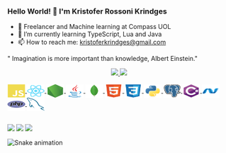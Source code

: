 ### Hello World! 👋 I'm Kristofer Rossoni Krindges



- 🔭 Freelancer and Machine learning at Compass UOL
- 🌱 I’m currently learning TypeScript, Lua and Java
- 📫 How to reach me: kristoferkrindges@gmail.com

" Imagination is more important than knowledge, Albert Einstein."

<div align="center">
  <a href="https://github.com/kristoferkrindges">
  <img height="180em" src="https://github-readme-stats.vercel.app/api?username=kristoferkrindges&show_icons=true&theme=dracula&include_all_commits=true&count_private=true"/>
  <img height="180em" src="https://github-readme-stats.vercel.app/api/top-langs/?username=kristoferkrindges&layout=compact&langs_count=7&theme=dracula"/>
</div>
<div style="display: inline_block"><br>
  <img align="center" alt="Kris-Js" height="30" width="40" src="https://raw.githubusercontent.com/devicons/devicon/master/icons/javascript/javascript-plain.svg">
  <img align="center" alt="Kris-React" height="30" width="40" src="https://raw.githubusercontent.com/devicons/devicon/master/icons/react/react-original.svg">
  <img align="center" alt="Kris-Node" height="30" width="40" src="https://raw.githubusercontent.com/devicons/devicon/master/icons/nodejs/nodejs-original.svg">
  <img align="center" alt="Kris-Java" height="30" width="40" src="https://raw.githubusercontent.com/devicons/devicon/master/icons/java/java-original.svg">
  <img align="center" alt="Kris-MongoDB" height="30" width="40" src="https://raw.githubusercontent.com/devicons/devicon/master/icons/mongodb/mongodb-original.svg">
  <img align="center" alt="Kris-HTML" height="30" width="40" src="https://raw.githubusercontent.com/devicons/devicon/master/icons/html5/html5-original.svg">
  <img align="center" alt="Kris-CSS" height="30" width="40" src="https://raw.githubusercontent.com/devicons/devicon/master/icons/css3/css3-original.svg">
  <img align="center" alt="Kris-Python" height="30" width="40" src="https://raw.githubusercontent.com/devicons/devicon/master/icons/python/python-original.svg">
  <img align="center" alt="Kris-PostgreSQL" height="30" width="40" src="https://raw.githubusercontent.com/devicons/devicon/master/icons/postgresql/postgresql-original.svg">
  <img align="center" alt="Kris-Csharp" height="30" width="40" src="https://raw.githubusercontent.com/devicons/devicon/master/icons/csharp/csharp-original.svg">
  <img align="center" alt="Kris-DotNet" height="30" width="40" src="https://raw.githubusercontent.com/devicons/devicon/master/icons/dot-net/dot-net-original.svg">
  <img align="center" alt="Kris-PHP" height="30" width="40" src="https://raw.githubusercontent.com/devicons/devicon/master/icons/php/php-original.svg">
  <img align="center" alt="Kris-MySql" height="30" width="40" src="https://raw.githubusercontent.com/devicons/devicon/master/icons/mysql/mysql-original.svg">
<!--   <img align="right" alt="Kris-pic" height="150" style="border-radius:50px;" src="https://picrew.me/shareImg/org/202208/678875_TY1muzHe.png"> -->
</div>
  
  ##
 
<div> 
  <a href="https://instagram.com/kristofer_rk" target="_blank"><img src="https://img.shields.io/badge/-Instagram-%23E4405F?style=for-the-badge&logo=instagram&logoColor=white" target="_blank"></a>
  <a href = "mailto:kristoferkrindges@gmail.com"><img src="https://img.shields.io/badge/-Gmail-%23333?style=for-the-badge&logo=gmail&logoColor=white" target="_blank"></a>
  <a href="https://linkedin.com/in/kristoferkrindgesprofile" target="_blank">
    <img src="https://img.shields.io/badge/-LinkedIn-%230077B5?style=for-the-badge&logo=linkedin&logoColor=white" target="_blank">
  </a> 
 
  ![Snake animation](https://github.com/kristoferkrindges/kristoferkrindges/blob/output/github-contribution-grid-snake.svg)
 
</div>

